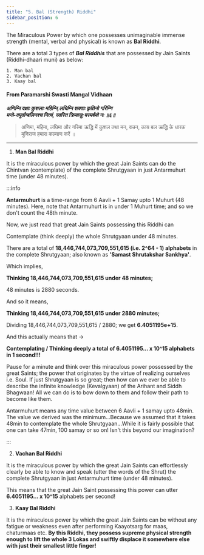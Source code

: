 ```yaml
---
title: "5. Bal (Strength) Riddhi"
sidebar_position: 6
---     
```


The Miraculous Power by which one possesses unimaginable immense strength (mental, verbal and physical) is known as **Bal Riddhi**. 

There are a total 3 types of ***Bal Riddhis*** that are possessed by Jain Saints (Riddhi-dhaari muni) as below:
    
    1. Man bal
    2. Vachan bal
    3. Kaay bal

#### From Paramarshi Swasti Mangal Vidhaan 

***अणिम्नि दक्षाः कुशलाः महिम्नि,लघिम्नि शक्ताः कृतिनो गरिम्णि*** <br/>
***मनो-वपुर्वाग्बलिनश्च नित्यं, स्वस्ति क्रियासुः परमर्षयो नः ॥६॥*** <br/>

> अणिमा, महिमा, लघिमा और गरिमा ऋद्धि में कुशल तथा मन, वचन, काय बल ऋद्धि के धारक मुनिराज हमारा कल्याण करें ।

---

1. **Man Bal Riddhi**

It is the miraculous power by which the great Jain Saints can do the Chintvan (contemplate) of the complete Shrutgyaan in just Antarmuhurt time (under 48 minutes).

:::info

**Antarmuhurt** is a time-range from 6 Aavli + 1 Samay upto 1 Muhurt (48 minutes). Here, note that Antarmuhurt is in under 1 Muhurt time; and so we don't count the 48th minute.

Now, we just read that great Jain Saints possessing this Riddhi can

Contemplate (think deeply) the whole Shrutgyaan under 48 minutes. 

There are a total of **18,446,744,073,709,551,615 (i.e. 2^64 - 1) alphabets** in the complete Shrutgyaan; also known as **'Samast Shrutakshar Sankhya'**.

Which implies,

**Thinking 18,446,744,073,709,551,615 under 48 minutes;**

48 minutes is 2880 seconds.

And so it means,

**Thinking 18,446,744,073,709,551,615 under 2880 minutes;**

Dividing 18,446,744,073,709,551,615 / 2880; we get **6.4051195e+15**.

And this actually means that ->

**Contemplating / Thinking deeply a total of **6.4051195... x 10^15** alphabets in 1 second!!!**

Pause for a minute and think over this miraculous power possessed by the great Saints; the power that originates by the virtue of realizing ourselves i.e. Soul. If just Shrutgyaan is so great; then how can we ever be able to describe the infinite knowledge (Kevalgyaan) of the Arihant and Siddh Bhagwaan! All we can do is to bow down to them and follow their path to become like them. 

Antarmuhurt means any time value between 6 Aavli + 1 samay upto 48min. The value we derived was the minimum...Because we assumed that it takes 48min to contemplate the whole Shrutgyaan...While it is fairly possible that one can take 47min, 100 samay or so on! Isn't this beyond our imagination?

:::

2. **Vachan Bal Riddhi**

It is the miraculous power by which the great Jain Saints can effortlessly clearly be able to know and speak (utter the words of the Shrut) the complete Shrutgyaan in just Antarmuhurt time (under 48 minutes).

This means that the great Jain Saint possessing this power can utter **6.4051195... x 10^15** alphabets per second! 

3. **Kaay Bal Riddhi**

It is the miraculous power by which the great Jain Saints can be without any fatigue or weakness even after performing Kaayotsarg for maas, chaturmaas etc. **By this Riddhi, they possess supreme physical strength enough to lift the whole 3 Lokas and swiftly displace it somewhere else with just their smallest little finger!**

